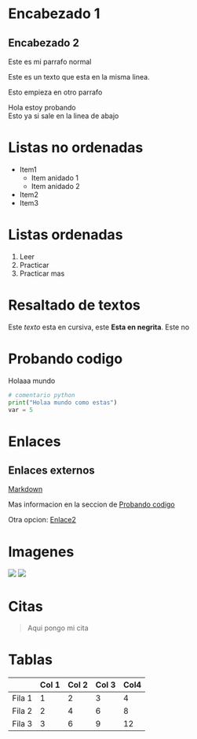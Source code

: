 # Encabezado 1
## Encabezado 2
Este es mi parrafo normal

 Este es un texto que esta en la misma linea.

 Esto empieza en otro parrafo

 Hola estoy probando  
 Esto ya si sale en la linea de abajo

 # Listas no ordenadas

 * Item1
    * Item anidado 1 
    * Item anidado 2
 * Item2
 * Item3

 # Listas ordenadas

 1. Leer
 2. Practicar
 3. Practicar mas

 # Resaltado de textos

 Este *texto* esta en cursiva, este **Esta en negrita**. Este no

# Probando codigo
 Holaaa mundo
 ```python
 # comentario python
 print("Holaa mundo como estas")
 var = 5
 
 ```

# Enlaces
## Enlaces externos
[Markdown](Enlace)

Mas informacion en la seccion de [Probando codigo](#Probando-codigo)
 
Otra opcion:
[Enlace2](#Resaltado-de-textos)

# Imagenes
![](Imagendemicarpeta.png)
![](url)

# Citas

> Aqui pongo mi cita

# Tablas
|         | Col 1 | Col 2| Col 3| Col4 |
|---------|-------|------|------|------|
|  Fila 1 |   1   |   2  |   3  |  4   |
|  Fila 2 |   2   |   4  |   6  |  8   |
|  Fila 3 |   3   |   6  |   9  |  12  |




